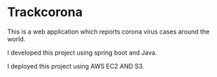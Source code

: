 # Trackcorona


This is a web application which reports corona virus cases around the world.

I developed this project using spring boot and Java.

I deployed this project using AWS EC2 AND S3.
